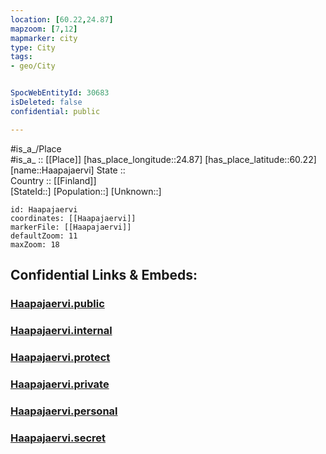 ```yaml
---
location: [60.22,24.87] 
mapzoom: [7,12] 
mapmarker: city 
type: City
tags:
- geo/City


SpocWebEntityId: 30683
isDeleted: false
confidential: public

---
```

#is_a_/Place  
#is_a_ :: [[Place]] 
[has_place_longitude::24.87] 
[has_place_latitude::60.22] 
[name::Haapajaervi] 
State ::  
Country :: [[Finland]]  
[StateId::] 
[Population::] 
[Unknown::] 


```leaflet
id: Haapajaervi
coordinates: [[Haapajaervi]] 
markerFile: [[Haapajaervi]] 
defaultZoom: 11 
maxZoom: 18
```


## Confidential Links & Embeds: 

### [Haapajaervi.public](/_public/\Earth\Continent\Europe\Europe~North\Finland\Provinces~Finland\Southern_Finland\counties~Southern_Finland\Uusimaa\CityHaapajaervi.public.md) 

### [Haapajaervi.internal](/_internal/\Earth\Continent\Europe\Europe~North\Finland\Provinces~Finland\Southern_Finland\counties~Southern_Finland\Uusimaa\CityHaapajaervi.internal.md) 

### [Haapajaervi.protect](/_protect/\Earth\Continent\Europe\Europe~North\Finland\Provinces~Finland\Southern_Finland\counties~Southern_Finland\Uusimaa\CityHaapajaervi.protect.md) 

### [Haapajaervi.private](/_private/\Earth\Continent\Europe\Europe~North\Finland\Provinces~Finland\Southern_Finland\counties~Southern_Finland\Uusimaa\CityHaapajaervi.private.md) 

### [Haapajaervi.personal](/_personal/\Earth\Continent\Europe\Europe~North\Finland\Provinces~Finland\Southern_Finland\counties~Southern_Finland\Uusimaa\CityHaapajaervi.personal.md) 

### [Haapajaervi.secret](/_secret/\Earth\Continent\Europe\Europe~North\Finland\Provinces~Finland\Southern_Finland\counties~Southern_Finland\Uusimaa\CityHaapajaervi.secret.md)


